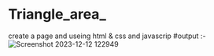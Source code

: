 # Triangle_area_
create a page and useing html & css and javascrip
#output :-
![Screenshot 2023-12-12 122949](https://github.com/SAHILRATHO/Triangle_area_/assets/144763172/a2d9420a-0cd4-47d6-a8e1-23e9e7084afa)
